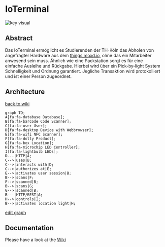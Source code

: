 # IoTerminal

![key visual](https://raw.githubusercontent.com/nikcani/smart-inventory/main/key-visual.png)


## Abstract
Das IoTerminal ermöglicht es Studierenden der TH-Köln das Abholen von angefragter Hardware aus dem [things.moxd.io](things.moxd.io), ohne das ein Mitarbeiter anwesend sein muss. Ähnlich wie eine Packstation sorgt es für eine einfache Ausleihe und Rückgabe. Hierbei wird über ein Pick-by-light System Schnelligkeit und Ordnung garantiert. Jegliche Transaktion wird protokolliert und ist einer Person zugeordnet.

## Architecture
[back to wiki](https://github.com/nikcani/smart-inventory/wiki#architektur)
```mermaid
graph TD;
A[fa:fa-database Database];
B[fa:fa-barcode Code Scanner];
C[fa:fa-user User];
D[fa:fa-desktop Device with Webbrowser];
E[fa:fa-wifi NFC Scanner];
F[fa:fa-dolly Product];
G[fa:fa-box Location];
H[fa:fa-microchip LED Controller];
I[fa:fa-lightbulb LEDs];
D---|HTTP|A;
C-->|uses|B;
C-->|interacts with|D;
C-->|authorizes at|E;
E-->|activates user session|B;
B-->|scans|F;
F-->|scanned|B;
B-->|scans|G;
G-->|scanned|B;
B---|HTTP/REST|A;
H-->|controls|I;
B-->|activates location light|H;
```
[edit graph](https://mermaid-js.github.io/mermaid-live-editor/)

## Documentation
Please have a look at the [Wiki](https://github.com/nikcani/smart-inventory/wiki)
